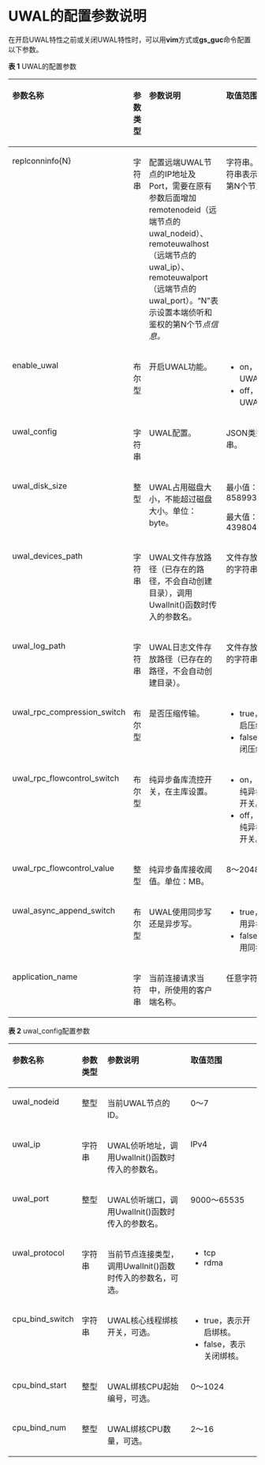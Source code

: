 # UWAL的配置参数说明<a name="ZH-CN_TOPIC_0000001667941773"></a>

在开启UWAL特性之前或关闭UWAL特性时，可以用**vim**方式或**gs\_guc**命令配置以下参数。

**表 1**  UWAL的配置参数

<a name="table723314102533"></a>
<table><thead align="left"><tr id="zh-cn_topic_0000001666458629_row25651989917"><th class="cellrowborder" valign="top" width="23.126556486302924%" id="mcps1.2.5.1.1"><p id="zh-cn_topic_0000001666458629_p656518814920"><a name="zh-cn_topic_0000001666458629_p656518814920"></a><a name="zh-cn_topic_0000001666458629_p656518814920"></a>参数名称</p>
</th>
<th class="cellrowborder" valign="top" width="8.071088974417027%" id="mcps1.2.5.1.2"><p id="zh-cn_topic_0000001666458629_p1588918155523"><a name="zh-cn_topic_0000001666458629_p1588918155523"></a><a name="zh-cn_topic_0000001666458629_p1588918155523"></a>参数类型</p>
</th>
<th class="cellrowborder" valign="top" width="44.60040751641386%" id="mcps1.2.5.1.3"><p id="zh-cn_topic_0000001666458629_p156538994"><a name="zh-cn_topic_0000001666458629_p156538994"></a><a name="zh-cn_topic_0000001666458629_p156538994"></a>参数说明</p>
</th>
<th class="cellrowborder" valign="top" width="24.2019470228662%" id="mcps1.2.5.1.4"><p id="zh-cn_topic_0000001666458629_p756568792"><a name="zh-cn_topic_0000001666458629_p756568792"></a><a name="zh-cn_topic_0000001666458629_p756568792"></a>取值范围</p>
</th>
</tr>
</thead>
<tbody><tr id="zh-cn_topic_0000001666458629_row1344716210013"><td class="cellrowborder" valign="top" width="23.126556486302924%" headers="mcps1.2.5.1.1 "><p id="zh-cn_topic_0000001666458629_p15447202403"><a name="zh-cn_topic_0000001666458629_p15447202403"></a><a name="zh-cn_topic_0000001666458629_p15447202403"></a>replconninfo{N}</p>
</td>
<td class="cellrowborder" valign="top" width="8.071088974417027%" headers="mcps1.2.5.1.2 "><p id="zh-cn_topic_0000001666458629_p4447122006"><a name="zh-cn_topic_0000001666458629_p4447122006"></a><a name="zh-cn_topic_0000001666458629_p4447122006"></a>字符串</p>
</td>
<td class="cellrowborder" valign="top" width="44.60040751641386%" headers="mcps1.2.5.1.3 "><p id="zh-cn_topic_0000001666458629_p12291125152313"><a name="zh-cn_topic_0000001666458629_p12291125152313"></a><a name="zh-cn_topic_0000001666458629_p12291125152313"></a>配置远端UWAL节点的IP地址及Port，需要在原有参数后面增加remotenodeid（远端节点的uwal_nodeid）、remoteuwalhost（远端节点的uwal_ip）、remoteuwalport（远端节点的uwal_port）。<span class="parmvalue" id="zh-cn_topic_0000001666458629_parmvalue10543195803112"><a name="zh-cn_topic_0000001666458629_parmvalue10543195803112"></a><a name="zh-cn_topic_0000001666458629_parmvalue10543195803112"></a>“N”</span>表示设置本端侦听和鉴权的第N个节<em id="zh-cn_topic_0000001666458629_i14460457172612"><a name="zh-cn_topic_0000001666458629_i14460457172612"></a><a name="zh-cn_topic_0000001666458629_i14460457172612"></a>点信息。</em></p>
</td>
<td class="cellrowborder" valign="top" width="24.2019470228662%" headers="mcps1.2.5.1.4 "><p id="zh-cn_topic_0000001666458629_p11263735204712"><a name="zh-cn_topic_0000001666458629_p11263735204712"></a><a name="zh-cn_topic_0000001666458629_p11263735204712"></a>字符串。其中空字符串表示没有配置第N个节点信息。</p>
</td>
</tr>
<tr id="zh-cn_topic_0000001666458629_row14252637115317"><td class="cellrowborder" valign="top" width="23.126556486302924%" headers="mcps1.2.5.1.1 "><p id="zh-cn_topic_0000001666458629_p8252203735311"><a name="zh-cn_topic_0000001666458629_p8252203735311"></a><a name="zh-cn_topic_0000001666458629_p8252203735311"></a>enable_uwal</p>
</td>
<td class="cellrowborder" valign="top" width="8.071088974417027%" headers="mcps1.2.5.1.2 "><p id="zh-cn_topic_0000001666458629_p152521637135313"><a name="zh-cn_topic_0000001666458629_p152521637135313"></a><a name="zh-cn_topic_0000001666458629_p152521637135313"></a>布尔型</p>
</td>
<td class="cellrowborder" valign="top" width="44.60040751641386%" headers="mcps1.2.5.1.3 "><p id="zh-cn_topic_0000001666458629_p625212379535"><a name="zh-cn_topic_0000001666458629_p625212379535"></a><a name="zh-cn_topic_0000001666458629_p625212379535"></a>开启UWAL功能。</p>
</td>
<td class="cellrowborder" valign="top" width="24.2019470228662%" headers="mcps1.2.5.1.4 "><a name="zh-cn_topic_0000001666458629_ul1730195610532"></a><a name="zh-cn_topic_0000001666458629_ul1730195610532"></a><ul id="zh-cn_topic_0000001666458629_ul1730195610532"><li>on，表示开启UWAL功能。</li><li>off，表示关闭UWAL功能。</li></ul>
</td>
</tr>
<tr id="zh-cn_topic_0000001666458629_row459675018428"><td class="cellrowborder" valign="top" width="23.126556486302924%" headers="mcps1.2.5.1.1 "><p id="zh-cn_topic_0000001666458629_p859675013425"><a name="zh-cn_topic_0000001666458629_p859675013425"></a><a name="zh-cn_topic_0000001666458629_p859675013425"></a>uwal_config</p>
</td>
<td class="cellrowborder" valign="top" width="8.071088974417027%" headers="mcps1.2.5.1.2 "><p id="zh-cn_topic_0000001666458629_p2596195011427"><a name="zh-cn_topic_0000001666458629_p2596195011427"></a><a name="zh-cn_topic_0000001666458629_p2596195011427"></a>字符串</p>
</td>
<td class="cellrowborder" valign="top" width="44.60040751641386%" headers="mcps1.2.5.1.3 "><p id="zh-cn_topic_0000001666458629_p1473010295313"><a name="zh-cn_topic_0000001666458629_p1473010295313"></a><a name="zh-cn_topic_0000001666458629_p1473010295313"></a>UWAL配置。</p>
</td>
<td class="cellrowborder" valign="top" width="24.2019470228662%" headers="mcps1.2.5.1.4 "><p id="zh-cn_topic_0000001666458629_p059665015426"><a name="zh-cn_topic_0000001666458629_p059665015426"></a><a name="zh-cn_topic_0000001666458629_p059665015426"></a>JSON类型的字符串。</p>
</td>
</tr>
<tr id="zh-cn_topic_0000001666458629_row4407698390"><td class="cellrowborder" valign="top" width="23.126556486302924%" headers="mcps1.2.5.1.1 "><p id="zh-cn_topic_0000001666458629_p1840715973919"><a name="zh-cn_topic_0000001666458629_p1840715973919"></a><a name="zh-cn_topic_0000001666458629_p1840715973919"></a>uwal_disk_size</p>
</td>
<td class="cellrowborder" valign="top" width="8.071088974417027%" headers="mcps1.2.5.1.2 "><p id="zh-cn_topic_0000001666458629_p1140717915395"><a name="zh-cn_topic_0000001666458629_p1140717915395"></a><a name="zh-cn_topic_0000001666458629_p1140717915395"></a>整型</p>
</td>
<td class="cellrowborder" valign="top" width="44.60040751641386%" headers="mcps1.2.5.1.3 "><p id="zh-cn_topic_0000001666458629_p17407792391"><a name="zh-cn_topic_0000001666458629_p17407792391"></a><a name="zh-cn_topic_0000001666458629_p17407792391"></a>UWAL占用磁盘大小，不能超过磁盘大小。单位：byte。</p>
</td>
<td class="cellrowborder" valign="top" width="24.2019470228662%" headers="mcps1.2.5.1.4 "><p id="zh-cn_topic_0000001666458629_p16829854115014"><a name="zh-cn_topic_0000001666458629_p16829854115014"></a><a name="zh-cn_topic_0000001666458629_p16829854115014"></a>最小值：8589934592</p>
<p id="zh-cn_topic_0000001666458629_p17120172118219"><a name="zh-cn_topic_0000001666458629_p17120172118219"></a><a name="zh-cn_topic_0000001666458629_p17120172118219"></a>最大值：4398046511104</p>
</td>
</tr>
<tr id="zh-cn_topic_0000001666458629_row124911412194316"><td class="cellrowborder" valign="top" width="23.126556486302924%" headers="mcps1.2.5.1.1 "><p id="zh-cn_topic_0000001666458629_p1849211210431"><a name="zh-cn_topic_0000001666458629_p1849211210431"></a><a name="zh-cn_topic_0000001666458629_p1849211210431"></a>uwal_devices_path</p>
</td>
<td class="cellrowborder" valign="top" width="8.071088974417027%" headers="mcps1.2.5.1.2 "><p id="zh-cn_topic_0000001666458629_p949214126432"><a name="zh-cn_topic_0000001666458629_p949214126432"></a><a name="zh-cn_topic_0000001666458629_p949214126432"></a>字符串</p>
</td>
<td class="cellrowborder" valign="top" width="44.60040751641386%" headers="mcps1.2.5.1.3 "><p id="zh-cn_topic_0000001666458629_p649211210432"><a name="zh-cn_topic_0000001666458629_p649211210432"></a><a name="zh-cn_topic_0000001666458629_p649211210432"></a>UWAL文件存放路径（已存在的路径，不会自动创建目录），调用UwalInit()函数时传入的参数名。</p>
</td>
<td class="cellrowborder" valign="top" width="24.2019470228662%" headers="mcps1.2.5.1.4 "><p id="zh-cn_topic_0000001666458629_p13444115913211"><a name="zh-cn_topic_0000001666458629_p13444115913211"></a><a name="zh-cn_topic_0000001666458629_p13444115913211"></a>文件存放路径组成的字符串。</p>
</td>
</tr>
<tr id="zh-cn_topic_0000001666458629_row138231819439"><td class="cellrowborder" valign="top" width="23.126556486302924%" headers="mcps1.2.5.1.1 "><p id="zh-cn_topic_0000001666458629_p1138281811439"><a name="zh-cn_topic_0000001666458629_p1138281811439"></a><a name="zh-cn_topic_0000001666458629_p1138281811439"></a>uwal_log_path</p>
</td>
<td class="cellrowborder" valign="top" width="8.071088974417027%" headers="mcps1.2.5.1.2 "><p id="zh-cn_topic_0000001666458629_p11382161815431"><a name="zh-cn_topic_0000001666458629_p11382161815431"></a><a name="zh-cn_topic_0000001666458629_p11382161815431"></a>字符串</p>
</td>
<td class="cellrowborder" valign="top" width="44.60040751641386%" headers="mcps1.2.5.1.3 "><p id="zh-cn_topic_0000001666458629_p1832318524495"><a name="zh-cn_topic_0000001666458629_p1832318524495"></a><a name="zh-cn_topic_0000001666458629_p1832318524495"></a>UWAL日志文件存放路径（已存在的路径，不会自动创建目录）。</p>
</td>
<td class="cellrowborder" valign="top" width="24.2019470228662%" headers="mcps1.2.5.1.4 "><p id="zh-cn_topic_0000001666458629_p19301132112335"><a name="zh-cn_topic_0000001666458629_p19301132112335"></a><a name="zh-cn_topic_0000001666458629_p19301132112335"></a>文件存放路径组成的字符串。</p>
</td>
</tr>
<tr id="zh-cn_topic_0000001666458629_row15325134455119"><td class="cellrowborder" valign="top" width="23.126556486302924%" headers="mcps1.2.5.1.1 "><p id="zh-cn_topic_0000001666458629_p143269444516"><a name="zh-cn_topic_0000001666458629_p143269444516"></a><a name="zh-cn_topic_0000001666458629_p143269444516"></a>uwal_rpc_compression_switch</p>
</td>
<td class="cellrowborder" valign="top" width="8.071088974417027%" headers="mcps1.2.5.1.2 "><p id="zh-cn_topic_0000001666458629_p9792504515"><a name="zh-cn_topic_0000001666458629_p9792504515"></a><a name="zh-cn_topic_0000001666458629_p9792504515"></a>布尔型</p>
</td>
<td class="cellrowborder" valign="top" width="44.60040751641386%" headers="mcps1.2.5.1.3 "><p id="zh-cn_topic_0000001666458629_p17326344185111"><a name="zh-cn_topic_0000001666458629_p17326344185111"></a><a name="zh-cn_topic_0000001666458629_p17326344185111"></a>是否压缩传输。</p>
</td>
<td class="cellrowborder" valign="top" width="24.2019470228662%" headers="mcps1.2.5.1.4 "><a name="zh-cn_topic_0000001666458629_ul723414185211"></a><a name="zh-cn_topic_0000001666458629_ul723414185211"></a><ul id="zh-cn_topic_0000001666458629_ul723414185211"><li>true，表示开启压缩传输。</li><li>false，表示关闭压缩传输。</li></ul>
</td>
</tr>
<tr id="zh-cn_topic_0000001666458629_row20803334125218"><td class="cellrowborder" valign="top" width="23.126556486302924%" headers="mcps1.2.5.1.1 "><p id="zh-cn_topic_0000001666458629_p680363414522"><a name="zh-cn_topic_0000001666458629_p680363414522"></a><a name="zh-cn_topic_0000001666458629_p680363414522"></a>uwal_rpc_flowcontrol_switch</p>
</td>
<td class="cellrowborder" valign="top" width="8.071088974417027%" headers="mcps1.2.5.1.2 "><p id="zh-cn_topic_0000001666458629_p26042047125212"><a name="zh-cn_topic_0000001666458629_p26042047125212"></a><a name="zh-cn_topic_0000001666458629_p26042047125212"></a>布尔型</p>
</td>
<td class="cellrowborder" valign="top" width="44.60040751641386%" headers="mcps1.2.5.1.3 "><p id="zh-cn_topic_0000001666458629_p1560715215815"><a name="zh-cn_topic_0000001666458629_p1560715215815"></a><a name="zh-cn_topic_0000001666458629_p1560715215815"></a>纯异步备库流控开关，在主库设置。</p>
</td>
<td class="cellrowborder" valign="top" width="24.2019470228662%" headers="mcps1.2.5.1.4 "><a name="zh-cn_topic_0000001666458629_ul175600166531"></a><a name="zh-cn_topic_0000001666458629_ul175600166531"></a><ul id="zh-cn_topic_0000001666458629_ul175600166531"><li>on，表示打开纯异步备库流开关。</li><li>off，表示关闭纯异步备库流开关。</li></ul>
</td>
</tr>
<tr id="zh-cn_topic_0000001666458629_row1861817512539"><td class="cellrowborder" valign="top" width="23.126556486302924%" headers="mcps1.2.5.1.1 "><p id="zh-cn_topic_0000001666458629_p106188514539"><a name="zh-cn_topic_0000001666458629_p106188514539"></a><a name="zh-cn_topic_0000001666458629_p106188514539"></a>uwal_rpc_flowcontrol_value</p>
</td>
<td class="cellrowborder" valign="top" width="8.071088974417027%" headers="mcps1.2.5.1.2 "><p id="zh-cn_topic_0000001666458629_p3618115110538"><a name="zh-cn_topic_0000001666458629_p3618115110538"></a><a name="zh-cn_topic_0000001666458629_p3618115110538"></a>整型</p>
</td>
<td class="cellrowborder" valign="top" width="44.60040751641386%" headers="mcps1.2.5.1.3 "><p id="zh-cn_topic_0000001666458629_p176184512531"><a name="zh-cn_topic_0000001666458629_p176184512531"></a><a name="zh-cn_topic_0000001666458629_p176184512531"></a>纯异步备库接收阈值。单位：MB。</p>
</td>
<td class="cellrowborder" valign="top" width="24.2019470228662%" headers="mcps1.2.5.1.4 "><p id="zh-cn_topic_0000001666458629_p637754013113"><a name="zh-cn_topic_0000001666458629_p637754013113"></a><a name="zh-cn_topic_0000001666458629_p637754013113"></a>8～2048</p>
</td>
</tr>
<tr id="zh-cn_topic_0000001666458629_row10727151734917"><td class="cellrowborder" valign="top" width="23.126556486302924%" headers="mcps1.2.5.1.1 "><p id="zh-cn_topic_0000001666458629_p177273171495"><a name="zh-cn_topic_0000001666458629_p177273171495"></a><a name="zh-cn_topic_0000001666458629_p177273171495"></a>uwal_async_append_switch</p>
</td>
<td class="cellrowborder" valign="top" width="8.071088974417027%" headers="mcps1.2.5.1.2 "><p id="zh-cn_topic_0000001666458629_p16727181734910"><a name="zh-cn_topic_0000001666458629_p16727181734910"></a><a name="zh-cn_topic_0000001666458629_p16727181734910"></a>布尔型</p>
</td>
<td class="cellrowborder" valign="top" width="44.60040751641386%" headers="mcps1.2.5.1.3 "><p id="zh-cn_topic_0000001666458629_p197271417124919"><a name="zh-cn_topic_0000001666458629_p197271417124919"></a><a name="zh-cn_topic_0000001666458629_p197271417124919"></a>UWAL使用同步写还是异步写。</p>
</td>
<td class="cellrowborder" valign="top" width="24.2019470228662%" headers="mcps1.2.5.1.4 "><a name="zh-cn_topic_0000001666458629_ul3411546175514"></a><a name="zh-cn_topic_0000001666458629_ul3411546175514"></a><ul id="zh-cn_topic_0000001666458629_ul3411546175514"><li>true，表示使用异步写。</li><li>false，表示使用同步写。</li></ul>
</td>
</tr>
<tr id="zh-cn_topic_0000001666458629_row152985345311"><td class="cellrowborder" valign="top" width="23.126556486302924%" headers="mcps1.2.5.1.1 "><p id="zh-cn_topic_0000001666458629_p92987341734"><a name="zh-cn_topic_0000001666458629_p92987341734"></a><a name="zh-cn_topic_0000001666458629_p92987341734"></a>application_name</p>
</td>
<td class="cellrowborder" valign="top" width="8.071088974417027%" headers="mcps1.2.5.1.2 "><p id="zh-cn_topic_0000001666458629_p17299143412311"><a name="zh-cn_topic_0000001666458629_p17299143412311"></a><a name="zh-cn_topic_0000001666458629_p17299143412311"></a>字符串</p>
</td>
<td class="cellrowborder" valign="top" width="44.60040751641386%" headers="mcps1.2.5.1.3 "><p id="zh-cn_topic_0000001666458629_p1529919348319"><a name="zh-cn_topic_0000001666458629_p1529919348319"></a><a name="zh-cn_topic_0000001666458629_p1529919348319"></a>当前连接请求当中，所使用的客户端名称。</p>
</td>
<td class="cellrowborder" valign="top" width="24.2019470228662%" headers="mcps1.2.5.1.4 "><p id="zh-cn_topic_0000001666458629_p1529911344310"><a name="zh-cn_topic_0000001666458629_p1529911344310"></a><a name="zh-cn_topic_0000001666458629_p1529911344310"></a>任意字符串。</p>
</td>
</tr>
</tbody>
</table>

**表 2**  uwal\_config配置参数

<a name="table88827512321"></a>
<table><thead align="left"><tr id="zh-cn_topic_0000001666458629_row04034268441"><th class="cellrowborder" valign="top" width="19.966082532504238%" id="mcps1.2.5.1.1"><p id="zh-cn_topic_0000001666458629_p111461143194516"><a name="zh-cn_topic_0000001666458629_p111461143194516"></a><a name="zh-cn_topic_0000001666458629_p111461143194516"></a>参数名称</p>
</th>
<th class="cellrowborder" valign="top" width="11.430186546071225%" id="mcps1.2.5.1.2"><p id="zh-cn_topic_0000001666458629_p10146124311459"><a name="zh-cn_topic_0000001666458629_p10146124311459"></a><a name="zh-cn_topic_0000001666458629_p10146124311459"></a>参数类型</p>
</th>
<th class="cellrowborder" valign="top" width="37.79536461277557%" id="mcps1.2.5.1.3"><p id="zh-cn_topic_0000001666458629_p81461543204519"><a name="zh-cn_topic_0000001666458629_p81461543204519"></a><a name="zh-cn_topic_0000001666458629_p81461543204519"></a>参数说明</p>
</th>
<th class="cellrowborder" valign="top" width="30.808366308648953%" id="mcps1.2.5.1.4"><p id="zh-cn_topic_0000001666458629_p4146124313457"><a name="zh-cn_topic_0000001666458629_p4146124313457"></a><a name="zh-cn_topic_0000001666458629_p4146124313457"></a>取值范围</p>
</th>
</tr>
</thead>
<tbody><tr id="zh-cn_topic_0000001666458629_row1840492611441"><td class="cellrowborder" valign="top" width="19.966082532504238%" headers="mcps1.2.5.1.1 "><p id="zh-cn_topic_0000001666458629_p159511917154511"><a name="zh-cn_topic_0000001666458629_p159511917154511"></a><a name="zh-cn_topic_0000001666458629_p159511917154511"></a>uwal_nodeid</p>
</td>
<td class="cellrowborder" valign="top" width="11.430186546071225%" headers="mcps1.2.5.1.2 "><p id="zh-cn_topic_0000001666458629_p18951517184518"><a name="zh-cn_topic_0000001666458629_p18951517184518"></a><a name="zh-cn_topic_0000001666458629_p18951517184518"></a>整型</p>
</td>
<td class="cellrowborder" valign="top" width="37.79536461277557%" headers="mcps1.2.5.1.3 "><p id="zh-cn_topic_0000001666458629_p095114178458"><a name="zh-cn_topic_0000001666458629_p095114178458"></a><a name="zh-cn_topic_0000001666458629_p095114178458"></a>当前UWAL节点的ID。</p>
</td>
<td class="cellrowborder" valign="top" width="30.808366308648953%" headers="mcps1.2.5.1.4 "><p id="zh-cn_topic_0000001666458629_p595111754512"><a name="zh-cn_topic_0000001666458629_p595111754512"></a><a name="zh-cn_topic_0000001666458629_p595111754512"></a>0～7</p>
</td>
</tr>
<tr id="zh-cn_topic_0000001666458629_row4404142620442"><td class="cellrowborder" valign="top" width="19.966082532504238%" headers="mcps1.2.5.1.1 "><p id="zh-cn_topic_0000001666458629_p69511017174510"><a name="zh-cn_topic_0000001666458629_p69511017174510"></a><a name="zh-cn_topic_0000001666458629_p69511017174510"></a>uwal_ip</p>
</td>
<td class="cellrowborder" valign="top" width="11.430186546071225%" headers="mcps1.2.5.1.2 "><p id="zh-cn_topic_0000001666458629_p19511617154512"><a name="zh-cn_topic_0000001666458629_p19511617154512"></a><a name="zh-cn_topic_0000001666458629_p19511617154512"></a>字符串</p>
</td>
<td class="cellrowborder" valign="top" width="37.79536461277557%" headers="mcps1.2.5.1.3 "><p id="zh-cn_topic_0000001666458629_p1795101715458"><a name="zh-cn_topic_0000001666458629_p1795101715458"></a><a name="zh-cn_topic_0000001666458629_p1795101715458"></a>UWAL侦听地址，调用UwalInit()函数时传入的参数名。</p>
</td>
<td class="cellrowborder" valign="top" width="30.808366308648953%" headers="mcps1.2.5.1.4 "><p id="zh-cn_topic_0000001666458629_p795111794512"><a name="zh-cn_topic_0000001666458629_p795111794512"></a><a name="zh-cn_topic_0000001666458629_p795111794512"></a>IPv4</p>
</td>
</tr>
<tr id="zh-cn_topic_0000001666458629_row44041726104418"><td class="cellrowborder" valign="top" width="19.966082532504238%" headers="mcps1.2.5.1.1 "><p id="zh-cn_topic_0000001666458629_p14951161784518"><a name="zh-cn_topic_0000001666458629_p14951161784518"></a><a name="zh-cn_topic_0000001666458629_p14951161784518"></a>uwal_port</p>
</td>
<td class="cellrowborder" valign="top" width="11.430186546071225%" headers="mcps1.2.5.1.2 "><p id="zh-cn_topic_0000001666458629_p20951317134520"><a name="zh-cn_topic_0000001666458629_p20951317134520"></a><a name="zh-cn_topic_0000001666458629_p20951317134520"></a>整型</p>
</td>
<td class="cellrowborder" valign="top" width="37.79536461277557%" headers="mcps1.2.5.1.3 "><p id="zh-cn_topic_0000001666458629_p895117171458"><a name="zh-cn_topic_0000001666458629_p895117171458"></a><a name="zh-cn_topic_0000001666458629_p895117171458"></a>UWAL侦听端口，调用UwalInit()函数时传入的参数名。</p>
</td>
<td class="cellrowborder" valign="top" width="30.808366308648953%" headers="mcps1.2.5.1.4 "><p id="zh-cn_topic_0000001666458629_p119516171453"><a name="zh-cn_topic_0000001666458629_p119516171453"></a><a name="zh-cn_topic_0000001666458629_p119516171453"></a>9000～65535</p>
</td>
</tr>
<tr id="zh-cn_topic_0000001666458629_row14404182611442"><td class="cellrowborder" valign="top" width="19.966082532504238%" headers="mcps1.2.5.1.1 "><p id="zh-cn_topic_0000001666458629_p8951161719452"><a name="zh-cn_topic_0000001666458629_p8951161719452"></a><a name="zh-cn_topic_0000001666458629_p8951161719452"></a>uwal_protocol</p>
</td>
<td class="cellrowborder" valign="top" width="11.430186546071225%" headers="mcps1.2.5.1.2 "><p id="zh-cn_topic_0000001666458629_p149511317134514"><a name="zh-cn_topic_0000001666458629_p149511317134514"></a><a name="zh-cn_topic_0000001666458629_p149511317134514"></a>字符串</p>
</td>
<td class="cellrowborder" valign="top" width="37.79536461277557%" headers="mcps1.2.5.1.3 "><p id="zh-cn_topic_0000001666458629_p695113171452"><a name="zh-cn_topic_0000001666458629_p695113171452"></a><a name="zh-cn_topic_0000001666458629_p695113171452"></a>当前节点连接类型，调用UwalInit()函数时传入的参数名，可选。</p>
</td>
<td class="cellrowborder" valign="top" width="30.808366308648953%" headers="mcps1.2.5.1.4 "><a name="zh-cn_topic_0000001666458629_ul795119174457"></a><a name="zh-cn_topic_0000001666458629_ul795119174457"></a><ul id="zh-cn_topic_0000001666458629_ul795119174457"><li>tcp</li><li>rdma</li></ul>
</td>
</tr>
<tr id="zh-cn_topic_0000001666458629_row7404142611449"><td class="cellrowborder" valign="top" width="19.966082532504238%" headers="mcps1.2.5.1.1 "><p id="zh-cn_topic_0000001666458629_p59524178454"><a name="zh-cn_topic_0000001666458629_p59524178454"></a><a name="zh-cn_topic_0000001666458629_p59524178454"></a>cpu_bind_switch</p>
</td>
<td class="cellrowborder" valign="top" width="11.430186546071225%" headers="mcps1.2.5.1.2 "><p id="zh-cn_topic_0000001666458629_p139521917124511"><a name="zh-cn_topic_0000001666458629_p139521917124511"></a><a name="zh-cn_topic_0000001666458629_p139521917124511"></a>字符串</p>
</td>
<td class="cellrowborder" valign="top" width="37.79536461277557%" headers="mcps1.2.5.1.3 "><p id="zh-cn_topic_0000001666458629_p995281715454"><a name="zh-cn_topic_0000001666458629_p995281715454"></a><a name="zh-cn_topic_0000001666458629_p995281715454"></a>UWAL核心线程绑核开关，可选。</p>
</td>
<td class="cellrowborder" valign="top" width="30.808366308648953%" headers="mcps1.2.5.1.4 "><a name="zh-cn_topic_0000001666458629_ul495219179451"></a><a name="zh-cn_topic_0000001666458629_ul495219179451"></a><ul id="zh-cn_topic_0000001666458629_ul495219179451"><li>true，表示开启绑核。</li><li>false，表示关闭绑核。</li></ul>
</td>
</tr>
<tr id="zh-cn_topic_0000001666458629_row19404926124410"><td class="cellrowborder" valign="top" width="19.966082532504238%" headers="mcps1.2.5.1.1 "><p id="zh-cn_topic_0000001666458629_p1695231715458"><a name="zh-cn_topic_0000001666458629_p1695231715458"></a><a name="zh-cn_topic_0000001666458629_p1695231715458"></a>cpu_bind_start</p>
</td>
<td class="cellrowborder" valign="top" width="11.430186546071225%" headers="mcps1.2.5.1.2 "><p id="zh-cn_topic_0000001666458629_p1952317184512"><a name="zh-cn_topic_0000001666458629_p1952317184512"></a><a name="zh-cn_topic_0000001666458629_p1952317184512"></a>整型</p>
</td>
<td class="cellrowborder" valign="top" width="37.79536461277557%" headers="mcps1.2.5.1.3 "><p id="zh-cn_topic_0000001666458629_p199521217134513"><a name="zh-cn_topic_0000001666458629_p199521217134513"></a><a name="zh-cn_topic_0000001666458629_p199521217134513"></a>UWAL绑核CPU起始编号，可选。</p>
</td>
<td class="cellrowborder" valign="top" width="30.808366308648953%" headers="mcps1.2.5.1.4 "><p id="zh-cn_topic_0000001666458629_p49528172459"><a name="zh-cn_topic_0000001666458629_p49528172459"></a><a name="zh-cn_topic_0000001666458629_p49528172459"></a>0～1024</p>
</td>
</tr>
<tr id="zh-cn_topic_0000001666458629_row204058264440"><td class="cellrowborder" valign="top" width="19.966082532504238%" headers="mcps1.2.5.1.1 "><p id="zh-cn_topic_0000001666458629_p4952717194510"><a name="zh-cn_topic_0000001666458629_p4952717194510"></a><a name="zh-cn_topic_0000001666458629_p4952717194510"></a>cpu_bind_num</p>
</td>
<td class="cellrowborder" valign="top" width="11.430186546071225%" headers="mcps1.2.5.1.2 "><p id="zh-cn_topic_0000001666458629_p1095211714511"><a name="zh-cn_topic_0000001666458629_p1095211714511"></a><a name="zh-cn_topic_0000001666458629_p1095211714511"></a>整型</p>
</td>
<td class="cellrowborder" valign="top" width="37.79536461277557%" headers="mcps1.2.5.1.3 "><p id="zh-cn_topic_0000001666458629_p89529171458"><a name="zh-cn_topic_0000001666458629_p89529171458"></a><a name="zh-cn_topic_0000001666458629_p89529171458"></a>UWAL绑核CPU数量，可选。</p>
</td>
<td class="cellrowborder" valign="top" width="30.808366308648953%" headers="mcps1.2.5.1.4 "><p id="zh-cn_topic_0000001666458629_p1795231715454"><a name="zh-cn_topic_0000001666458629_p1795231715454"></a><a name="zh-cn_topic_0000001666458629_p1795231715454"></a>2～16</p>
</td>
</tr>
</tbody>
</table>

